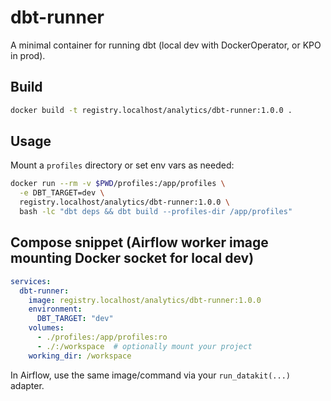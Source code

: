 # dbt-runner

A minimal container for running dbt (local dev with DockerOperator, or KPO in prod).

## Build
```bash
docker build -t registry.localhost/analytics/dbt-runner:1.0.0 .
```

## Usage
Mount a `profiles` directory or set env vars as needed:
```bash
docker run --rm -v $PWD/profiles:/app/profiles \
  -e DBT_TARGET=dev \
  registry.localhost/analytics/dbt-runner:1.0.0 \
  bash -lc "dbt deps && dbt build --profiles-dir /app/profiles"
```

## Compose snippet (Airflow worker image mounting Docker socket for local dev)
```yaml
services:
  dbt-runner:
    image: registry.localhost/analytics/dbt-runner:1.0.0
    environment:
      DBT_TARGET: "dev"
    volumes:
      - ./profiles:/app/profiles:ro
      - ./:/workspace  # optionally mount your project
    working_dir: /workspace
```

In Airflow, use the same image/command via your `run_datakit(...)` adapter.
